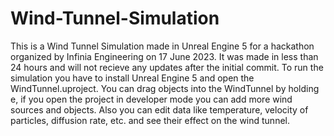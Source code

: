 # Wind-Tunnel-Simulation
This is a Wind Tunnel Simulation made in Unreal Engine 5 for a hackathon organized by Infinia Engineering on 17 June 2023. It was made in less than 24 hours and will not recieve any updates after the initial commit. To run the simulation you have to install Unreal Engine 5 and open the WindTunnel.uproject. You can drag objects into the WindTunnel by holding e, if you open the project in developer mode you can add more wind sources and objects. Also you can edit data like temperature, velocity of particles, diffusion rate, etc. and see their effect on the wind tunnel.

